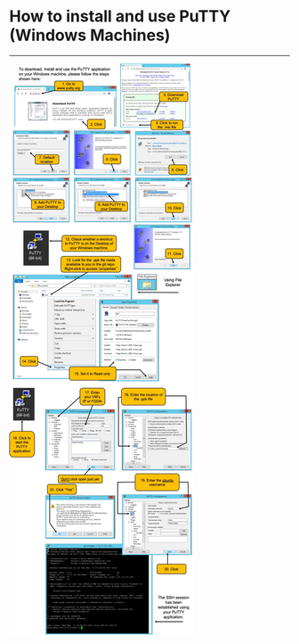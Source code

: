 # How to install and use PuTTY (Windows Machines)
-----------------------


![](./images/PuTTY_and_PPK.jpg)
